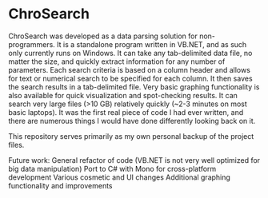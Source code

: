 # ChroSearch

ChroSearch was developed as a data parsing solution for non-programmers. It is a standalone program written in VB.NET, and as such only currently runs on Windows. It can take any tab-delimited data file, no matter the size, and quickly extract information for any number of parameters. Each search criteria is based on a column header and allows for text or numerical search to be specified for each column. It then saves the search results in a tab-delimited file. Very basic graphing functionality is also available for quick visualization and spot-checking results. It can search very large files (>10 GB) relatively quickly (~2-3 minutes on most basic laptops). It was the first real piece of code I had ever written, and there are numerous things I would have done differently looking back on it. 

This repository serves primarily as my own personal backup of the project files. 

Future work:
General refactor of code (VB.NET is not very well optimized for big data manipulation)
Port to C# with Mono for cross-platform development
Various cosmetic and UI changes
Additional graphing functionality and improvements


